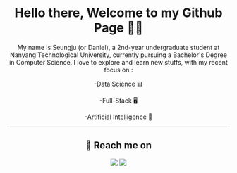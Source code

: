 <h1 align="center"> Hello there, Welcome to my Github Page 👋😄</h1>

<p align="center"> My name is Seungju (or Daniel), a 2nd-year undergraduate student at Nanyang Technological University, currently pursuing a Bachelor's Degree in Computer Science. I love to explore and learn new stuffs, with my recent focus on : </p>

<p align="center">-Data Science 📊</p>
<p align="center">-Full-Stack 🖥️</p>
<p align="center">-Artificial Intelligence 🤖 </p>

<hr>

<h2 align="center">📲 Reach me on</h2>
<p align="center">
  <a target="_blank"href="https://www.linkedin.com/in/seungju-lee-46a065253/"><img src="https://img.shields.io/badge/linkedin-%230077B5.svg?&style=for-the-badge&logo=linkedin&logoColor=white" /></a>
  <a href="mailto:olltii4421@gmail.com?subject=Hello%20Seungju,%20From%20Github"><img src="https://img.shields.io/badge/gmail-%23D14836.svg?&style=for-the-badge&logo=gmail&logoColor=white" /></a>
</p>
